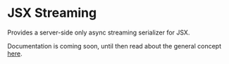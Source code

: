 # JSX Streaming

Provides a server-side only async streaming serializer for JSX.

Documentation is coming soon, until then read about the general concept
[here](https://jollytoad.deno.dev/blog/jsx_streaming).
